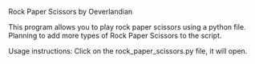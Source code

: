 Rock Paper Scissors by Oeverlandian

This program allows you to play rock paper scissors using a python file. Planning to add more types of Rock Paper Scissors to the script.

Usage instructions:
Click on the rock_paper_scissors.py file, it will open.
